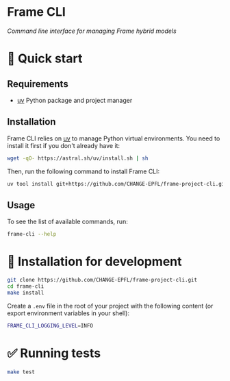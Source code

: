 # Frame CLI

_Command line interface for managing Frame hybrid models_


# 🐇 Quick start

## Requirements

- [uv](https://docs.astral.sh/uv/) Python package and project manager


## Installation

Frame CLI relies on [uv](https://docs.astral.sh/uv/) to manage Python virtual environments. You need to install it first if you don't already have it:
```bash
wget -qO- https://astral.sh/uv/install.sh | sh
```
Then, run the following command to install Frame CLI:
```bash
uv tool install git+https://github.com/CHANGE-EPFL/frame-project-cli.git
```


## Usage

To see the list of available commands, run:
```bash
frame-cli --help
```


# 💾 Installation for development

```bash
git clone https://github.com/CHANGE-EPFL/frame-project-cli.git
cd frame-cli
make install
```

Create a `.env` file in the root of your project with the following content (or export environment variables in your shell):
```bash
FRAME_CLI_LOGGING_LEVEL=INFO
```

# ✅ Running tests

```bash
make test
```

